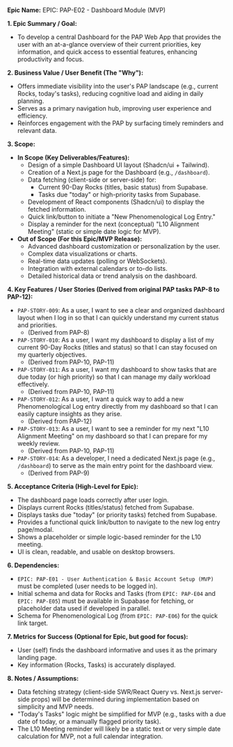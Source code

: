 **Epic Name:** EPIC: PAP-E02 - Dashboard Module (MVP)

**1. Epic Summary / Goal:**
   * To develop a central Dashboard for the PAP Web App that provides the user with an at-a-glance overview of their current priorities, key information, and quick access to essential features, enhancing productivity and focus.

**2. Business Value / User Benefit (The "Why"):**
   * Offers immediate visibility into the user's PAP landscape (e.g., current Rocks, today's tasks), reducing cognitive load and aiding in daily planning.
   * Serves as a primary navigation hub, improving user experience and efficiency.
   * Reinforces engagement with the PAP by surfacing timely reminders and relevant data.

**3. Scope:**
   * **In Scope (Key Deliverables/Features):**
        * Design of a simple Dashboard UI layout (Shadcn/ui + Tailwind).
        * Creation of a Next.js page for the Dashboard (e.g., `/dashboard`).
        * Data fetching (client-side or server-side) for:
            * Current 90-Day Rocks (titles, basic status) from Supabase.
            * Tasks due "today" or high-priority tasks from Supabase.
        * Development of React components (Shadcn/ui) to display the fetched information.
        * Quick link/button to initiate a "New Phenomenological Log Entry."
        * Display a reminder for the next (conceptual) "L10 Alignment Meeting" (static or simple date logic for MVP).
   * **Out of Scope (For this Epic/MVP Release):**
        * Advanced dashboard customization or personalization by the user.
        * Complex data visualizations or charts.
        * Real-time data updates (polling or WebSockets).
        * Integration with external calendars or to-do lists.
        * Detailed historical data or trend analysis on the dashboard.

**4. Key Features / User Stories (Derived from original PAP tasks PAP-8 to PAP-12):**
   * `PAP-STORY-009`: As a user, I want to see a clear and organized dashboard layout when I log in so that I can quickly understand my current status and priorities.
     * (Derived from PAP-8)
   * `PAP-STORY-010`: As a user, I want my dashboard to display a list of my current 90-Day Rocks (titles and status) so that I can stay focused on my quarterly objectives.
     * (Derived from PAP-10, PAP-11)
   * `PAP-STORY-011`: As a user, I want my dashboard to show tasks that are due today (or high priority) so that I can manage my daily workload effectively.
     * (Derived from PAP-10, PAP-11)
   * `PAP-STORY-012`: As a user, I want a quick way to add a new Phenomenological Log entry directly from my dashboard so that I can easily capture insights as they arise.
     * (Derived from PAP-12)
   * `PAP-STORY-013`: As a user, I want to see a reminder for my next "L10 Alignment Meeting" on my dashboard so that I can prepare for my weekly review.
     * (Derived from PAP-10, PAP-11) 
   * `PAP-STORY-014`: As a developer, I need a dedicated Next.js page (e.g., `/dashboard`) to serve as the main entry point for the dashboard view.
     * (Derived from PAP-9)

**5. Acceptance Criteria (High-Level for Epic):**
   * The dashboard page loads correctly after user login.
   * Displays current Rocks (titles/status) fetched from Supabase.
   * Displays tasks due "today" (or priority tasks) fetched from Supabase.
   * Provides a functional quick link/button to navigate to the new log entry page/modal.
   * Shows a placeholder or simple logic-based reminder for the L10 meeting.
   * UI is clean, readable, and usable on desktop browsers.

**6. Dependencies:**
   * `EPIC: PAP-E01 - User Authentication & Basic Account Setup (MVP)` must be completed (user needs to be logged in).
   * Initial schema and data for Rocks and Tasks (from `EPIC: PAP-E04` and `EPIC: PAP-E05`) must be available in Supabase for fetching, or placeholder data used if developed in parallel.
   * Schema for Phenomenological Log (from `EPIC: PAP-E06`) for the quick link target.

**7. Metrics for Success (Optional for Epic, but good for focus):**
   * User (self) finds the dashboard informative and uses it as the primary landing page.
   * Key information (Rocks, Tasks) is accurately displayed.

**8. Notes / Assumptions:**
   * Data fetching strategy (client-side SWR/React Query vs. Next.js server-side props) will be determined during implementation based on simplicity and MVP needs.
   * "Today's Tasks" logic might be simplified for MVP (e.g., tasks with a due date of today, or a manually flagged priority task).
   * The L10 Meeting reminder will likely be a static text or very simple date calculation for MVP, not a full calendar integration.

